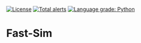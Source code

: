 [![License](https://img.shields.io/badge/License-Apache%202.0-blue.svg)](https://opensource.org/licenses/Apache-2.0)
[![Total alerts](https://img.shields.io/lgtm/alerts/g/vrastil/FastSim.svg?logo=lgtm&logoWidth=18)](https://lgtm.com/projects/g/vrastil/FastSim/alerts/)
[![Language grade: Python](https://img.shields.io/lgtm/grade/python/g/vrastil/FastSim.svg?logo=lgtm&logoWidth=18)](https://lgtm.com/projects/g/vrastil/FastSim/context:python)


# Fast-Sim

